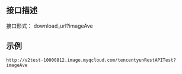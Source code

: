 ## 接口描述

接口形式： download_url?imageAve

## 示例

```
http://v2test-10000812.image.myqcloud.com/tencentyunRestAPITest?imageAve
```

## 